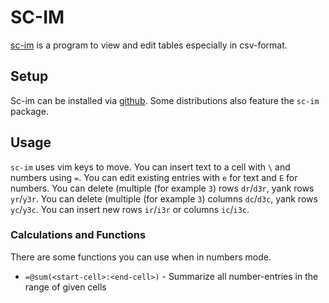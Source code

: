 # SC-IM

[sc-im](https://github.com/andmarti1424/sc-im) is a program to view and edit tables especially in csv-format.

## Setup

Sc-im can be installed via [github](https://github.com/andmarti1424/sc-im).
Some distributions also feature the `sc-im` package.

## Usage

`sc-im` uses vim keys to move.
You can insert text to a cell with `\` and numbers using `=`.
You can edit existing entries with `e` for text and `E` for numbers.
You can delete (multiple (for example `3`) rows `dr`/`d3r`, yank rows `yr`/`y3r`.
You can delete (multiple (for example `3`) columns `dc`/`d3c`, yank rows `yc`/`y3c`.
You can insert new rows `ir`/`i3r` or columns `ic`/`i3c`.

### Calculations and Functions

There are some functions you can use when in numbers mode.

- `=@sum(<start-cell>:<end-cell>)` - Summarize all number-entries in the range
of given cells

